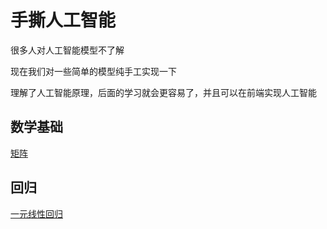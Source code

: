 # 手撕人工智能


很多人对人工智能模型不了解


现在我们对一些简单的模型纯手工实现一下


理解了人工智能原理，后面的学习就会更容易了，并且可以在前端实现人工智能


## 数学基础


[矩阵](./matrix/README.md)


## 回归


[一元线性回归](./regression/linear.md)